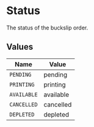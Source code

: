 # Status

The status of the buckslip order.


## Values

| Name        | Value       |
| ----------- | ----------- |
| `PENDING`   | pending     |
| `PRINTING`  | printing    |
| `AVAILABLE` | available   |
| `CANCELLED` | cancelled   |
| `DEPLETED`  | depleted    |